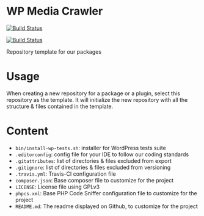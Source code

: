 # WP Media Crawler

[![Build Status](https://app.travis-ci.com/Hercilio1/wp-media-crawler.svg?branch=dev)](https://app.travis-ci.com/Hercilio1/wp-media-crawler)

[![Build Status](https://app.travis-ci.com/Hercilio1/wp-media-crawler.svg?branch=master)](https://app.travis-ci.com/Hercilio1/wp-media-crawler)

Repository template for our packages

# Usage
When creating a new repository for a package or a plugin, select this repository as the template. It will initialize the new repository with all the structure & files contained in the template.


# Content
* `bin/install-wp-tests.sh`: installer for WordPress tests suite
* `.editorconfig`: config file for your IDE to follow our coding standards
* `.gitattributes`: list of directories & files excluded from export
* `.gitignore`: list of directories & files excluded from versioning
* `.travis.yml`: Travis-CI configuration file
* `composer.json`: Base composer file to customize for the project
* `LICENSE`: License file using GPLv3
* `phpcs.xml`: Base PHP Code Sniffer configuration file to customize for the project
* `README.md`: The readme displayed on Github, to customize for the project
